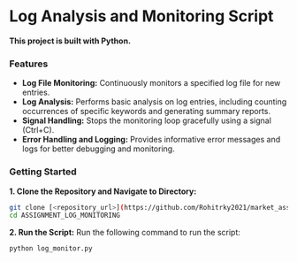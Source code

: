 # Log Analysis and Monitoring Script

**This project is built with Python.**

### Features

- **Log File Monitoring:** Continuously monitors a specified log file for new entries.
- **Log Analysis:** Performs basic analysis on log entries, including counting occurrences of specific keywords and generating summary reports.
- **Signal Handling:** Stops the monitoring loop gracefully using a signal (Ctrl+C).
- **Error Handling and Logging:** Provides informative error messages and logs for better debugging and monitoring.

### Getting Started

**1. Clone the Repository and Navigate to Directory:**

```bash
git clone [<repository_url>](https://github.com/Rohitrky2021/market_assign_devops)
cd ASSIGNMENT_LOG_MONITORING
```


**2. Run the Script:**
Run the following command to run the script:

```Bash
python log_monitor.py
```
 
